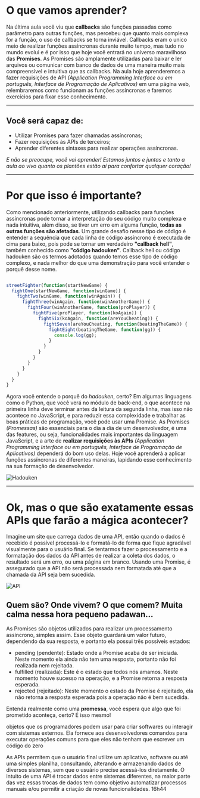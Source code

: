 # O que vamos aprender?

Na última aula você viu que **callbacks** são funções passadas como parâmetro para outras funções, mas percebeu que quanto mais complexa for a função, o uso de callbacks se torna inviável. Callbacks eram o unico meio de realizar funções assíncronas durante muito tempo, mas tudo no mundo evolui e é por isso que hoje você entrará no universo maravilhoso das **Promises**. As Promises são amplamente utilizadas para baixar e ler arquivos ou comunicar com banco de dados de uma maneira muito mais compreensível e intuitiva que as callbacks. Na aula hoje aprenderemos a fazer requisições de API *(Application Programming Interface ou em português, Interface de Programação de Aplicativos)* em uma página web, relembraremos como funcionam as funções assíncronas e faremos exercícios para fixar esse conhecimento.
___


## Você será capaz de:

- Utilizar Promises para fazer chamadas assíncronas;
- Fazer requisições às APIs de terceiros;
- Aprender diferentes sintaxes para realizar operações assíncronas. 

*E não se preocupe, você vai aprender! Estamos juntos e juntas e tanto a aula ao vivo quanto os plantões estão aí para confortar qualquer coração!*
___


# Por que isso é importante?

Como mencionado anteriormente, utilizando callbacks para funções assíncronas pode tornar a interpretação do seu código muito complexa e nada intuitiva, além disso, se tiver um erro em alguma função, **todas as outras funções são afetadas**. Um grande desafio nesse tipo de código é entender a sequência que cada linha de código assíncrono é executada de cima para baixo, pois pode se tornar um verdadeiro **"callback hell"**, também conhecido como **"código hadouken"**. Callback hell ou código hadouken são os termos adotados quando temos esse tipo de código complexo, e nada melhor do que uma demonstração para você entender o porquê desse nome.
  
```javascript

streetFighter(function(startNewGame) {
  fightOne(startNewGame, function(winGame)) {
    fightTwo(winGame, function(winAgain)) {
      fightThree(winAgain, function(winAnotherGame)) {
        fightFour(winAnotherGame, function(proPlayer)) {
          fightFive(proPlayer, function(koAgain)) {
            fightSix(koAgain, function(areYouCheating)) {
              fightSeven(areYouCheating, function(beatingTheGame)) {
                fightEight(beatingTheGame, function(gg)) {
                  console.log(gg);
                }
              }
            }
          }
        }
      }
    }
  }
}

```

Agora você entende o porquê do *hadouken*, certo? Em algumas linguagens como o Python, que você verá no módulo de back-end, o que acontece na primeira linha deve terminar antes da leitura da segunda linha, mas isso não acontece no JavaScript, e para reduzir essa complexidade e trabalhar as boas práticas de programação, você pode usar uma Promise. As Promises *(Promessas)* são essenciais para o dia a dia de um desenvolvedor, é uma das features, ou seja, funcionalidades mais importantes da linguagem JavaScript, e a arte de **realizar requisições às APIs** *(Application Programming Interface ou em português, Interface de Programação de Aplicativos)* dependerá do bom uso delas.
Hoje você aprenderá a aplicar funções assíncronas de diferentes maneiras, lapidando esse conhecimento na sua formação de desenvolvedor.

![Hadouken](https://cdn.ome.lt/y3fdlf74ATazZwr660wZqt5FGiQ=/770x0/smart/uploads/conteudo/fotos/Ryu_Hadouken.gif)
___


# Ok, mas o que são exatamente essas APIs que farão a mágica acontecer?



Imagine um site que carrega dados de uma API, então quando o dados é recebido é possível processá-lo e formatá-lo de forma que fique agradável visualmente para o usuário final. Se tentarmos fazer o processamento e a formatação dos dados da API antes de realizar a coleta dos dados, o resultado será um erro, ou uma página em branco. Usando uma Promise, é assegurado que a API não será processada nem formatada até que a chamada da API seja bem sucedida.

![API](https://i.postimg.cc/DwZ5hqzf/api.png)

## Quem são? Onde vivem? O que comem? Muita calma nessa hora pequeno padawan...

As Promises são objetos utilizados para realizar um processamento assíncrono, simples assim. Esse objeto guardará um valor futuro, dependendo da sua resposta, e portanto ela possui três possíveis estados:

- pending (pendente): Estado onde a Promise acaba de ser iniciada. Neste momento ela ainda não tem uma resposta, portanto não foi realizada nem rejeitada.
- fulfilled (realizada): Este é o estado que todos nós amamos. Neste momento houve sucesso na operação, e a Promise retorna a resposta esperada.
- rejected (rejeitado):  Neste momento o estado da Promise é rejeitado, ela não retorna a resposta esperada pois a operação não é bem sucedida.

Entenda realmente como uma **promessa**, você espera que algo que foi prometido aconteça, certo? É isso mesmo!


objetos que os programadores podem usar para criar softwares ou interagir com sistemas externos. Ela fornece aos desenvolvedores comandos para executar operações comuns para que eles não tenham que escrever um código do zero


As APIs permitem que o usuário final utilize um aplicativo, software ou até uma simples planilha, consultando, alterando e armazenando dados de diversos sistemas, sem que o usuário precise acessá-los diretamente.
O intuito de uma API é trocar dados entre sistemas diferentes, na maior parte das vez essas trocas de dados tem como objetivo automatizar processos manuais e/ou permitir a criação de novas funcionalidades.
16h44

